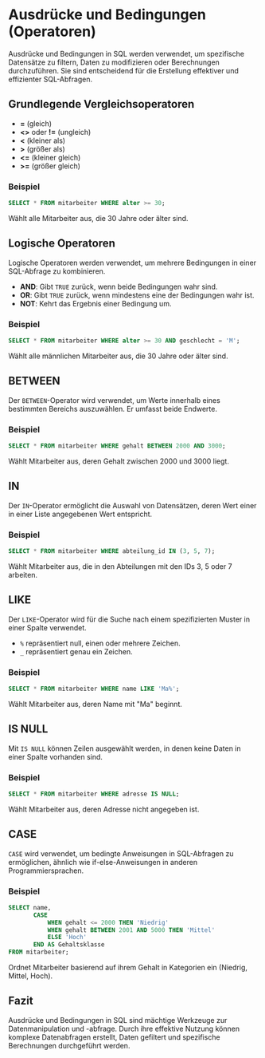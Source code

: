 # Ausdrücke und Bedingungen (Operatoren)

Ausdrücke und Bedingungen in SQL werden verwendet, um spezifische Datensätze zu filtern, Daten zu modifizieren oder Berechnungen durchzuführen. Sie sind entscheidend für die Erstellung effektiver und effizienter SQL-Abfragen.

## Grundlegende Vergleichsoperatoren

- **=** (gleich)
- **<>** oder **!=** (ungleich)
- **<** (kleiner als)
- **>** (größer als)
- **<=** (kleiner gleich)
- **>=** (größer gleich)

### Beispiel

```sql
SELECT * FROM mitarbeiter WHERE alter >= 30;
```

Wählt alle Mitarbeiter aus, die 30 Jahre oder älter sind.

## Logische Operatoren

Logische Operatoren werden verwendet, um mehrere Bedingungen in einer SQL-Abfrage zu kombinieren.

- **AND**: Gibt `TRUE` zurück, wenn beide Bedingungen wahr sind.
- **OR**: Gibt `TRUE` zurück, wenn mindestens eine der Bedingungen wahr ist.
- **NOT**: Kehrt das Ergebnis einer Bedingung um.

### Beispiel

```sql
SELECT * FROM mitarbeiter WHERE alter >= 30 AND geschlecht = 'M';
```

Wählt alle männlichen Mitarbeiter aus, die 30 Jahre oder älter sind.

## BETWEEN

Der `BETWEEN`-Operator wird verwendet, um Werte innerhalb eines bestimmten Bereichs auszuwählen. Er umfasst beide Endwerte.

### Beispiel

```sql
SELECT * FROM mitarbeiter WHERE gehalt BETWEEN 2000 AND 3000;
```

Wählt Mitarbeiter aus, deren Gehalt zwischen 2000 und 3000 liegt.

## IN

Der `IN`-Operator ermöglicht die Auswahl von Datensätzen, deren Wert einer in einer Liste angegebenen Wert entspricht.

### Beispiel

```sql
SELECT * FROM mitarbeiter WHERE abteilung_id IN (3, 5, 7);
```

Wählt Mitarbeiter aus, die in den Abteilungen mit den IDs 3, 5 oder 7 arbeiten.

## LIKE

Der `LIKE`-Operator wird für die Suche nach einem spezifizierten Muster in einer Spalte verwendet.

- `%` repräsentiert null, einen oder mehrere Zeichen.
- `_` repräsentiert genau ein Zeichen.

### Beispiel

```sql
SELECT * FROM mitarbeiter WHERE name LIKE 'Ma%';
```

Wählt Mitarbeiter aus, deren Name mit "Ma" beginnt.

## IS NULL

Mit `IS NULL` können Zeilen ausgewählt werden, in denen keine Daten in einer Spalte vorhanden sind.

### Beispiel

```sql
SELECT * FROM mitarbeiter WHERE adresse IS NULL;
```

Wählt Mitarbeiter aus, deren Adresse nicht angegeben ist.

## CASE

`CASE` wird verwendet, um bedingte Anweisungen in SQL-Abfragen zu ermöglichen, ähnlich wie if-else-Anweisungen in anderen Programmiersprachen.

### Beispiel

```sql
SELECT name,
       CASE
           WHEN gehalt <= 2000 THEN 'Niedrig'
           WHEN gehalt BETWEEN 2001 AND 5000 THEN 'Mittel'
           ELSE 'Hoch'
       END AS Gehaltsklasse
FROM mitarbeiter;
```

Ordnet Mitarbeiter basierend auf ihrem Gehalt in Kategorien ein (Niedrig, Mittel, Hoch).

## Fazit

Ausdrücke und Bedingungen in SQL sind mächtige Werkzeuge zur Datenmanipulation und -abfrage. Durch ihre effektive Nutzung können komplexe Datenabfragen erstellt, Daten gefiltert und spezifische Berechnungen durchgeführt werden.
